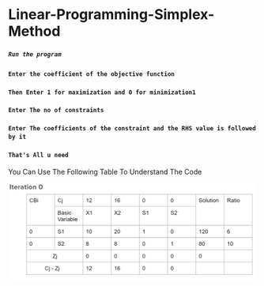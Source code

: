 # Linear-Programming-Simplex-Method

##### `Run the program`
#### `Enter the coefficient of the objective function`
#### `Then Enter 1 for maximization and 0 for minimization1`
#### `Enter The no of constraints`
#### `Enter The coefficients of the constraint and the RHS value is followed by it`
#### `That's All u need`

You Can Use The Following Table To Understand The Code

![Simplex Tableau](https://github.com/PrinceRajRoy/Linear-Programming-Simplex-Method/blob/master/Simplex%20Tableau.PNG)
